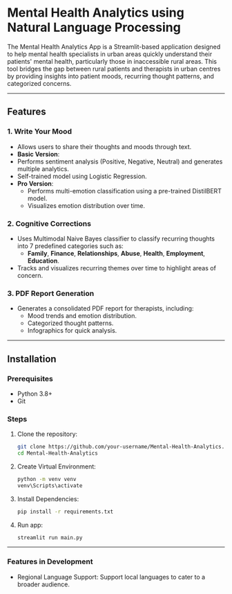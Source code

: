 # Mental Health Analytics using Natural Language Processing

The Mental Health Analytics App is a Streamlit-based application designed to help mental health specialists in urban areas quickly understand their patients' mental health, particularly those in inaccessible rural areas. This tool bridges the gap between rural patients and therapists in urban centres by providing insights into patient moods, recurring thought patterns, and categorized concerns.

---

## Features

### 1. **Write Your Mood**
- Allows users to share their thoughts and moods through text.
-  **Basic Version**:
  - Performs sentiment analysis (Positive, Negative, Neutral) and generates multiple analytics.
  - Self-trained model using Logistic Regression.
- **Pro Version**:
  - Performs multi-emotion classification using a pre-trained DistilBERT model.
  - Visualizes emotion distribution over time.

### 2. **Cognitive Corrections**
- Uses Multimodal Naive Bayes classifier to classify recurring thoughts into 7 predefined categories such as:
  - **Family**, **Finance**, **Relationships**, **Abuse**, **Health**, **Employment**, **Education**.
- Tracks and visualizes recurring themes over time to highlight areas of concern.

### 3. **PDF Report Generation**
- Generates a consolidated PDF report for therapists, including:
  - Mood trends and emotion distribution.
  - Categorized thought patterns.
  - Infographics for quick analysis.

---

## Installation

### Prerequisites
- Python 3.8+
- Git

### Steps
1. Clone the repository:
   ```bash
   git clone https://github.com/your-username/Mental-Health-Analytics.git
   cd Mental-Health-Analytics
   ```
2. Create Virtual Environment:
   ```bash
   python -m venv venv
   venv\Scripts\activate
   ```
2. Install Dependencies:
   ```bash
   pip install -r requirements.txt
   ```
4. Run app:
   ```bash
   streamlit run main.py
   ```

---

### **Features in Development**
- Regional Language Support: Support local languages to cater to a broader audience.
